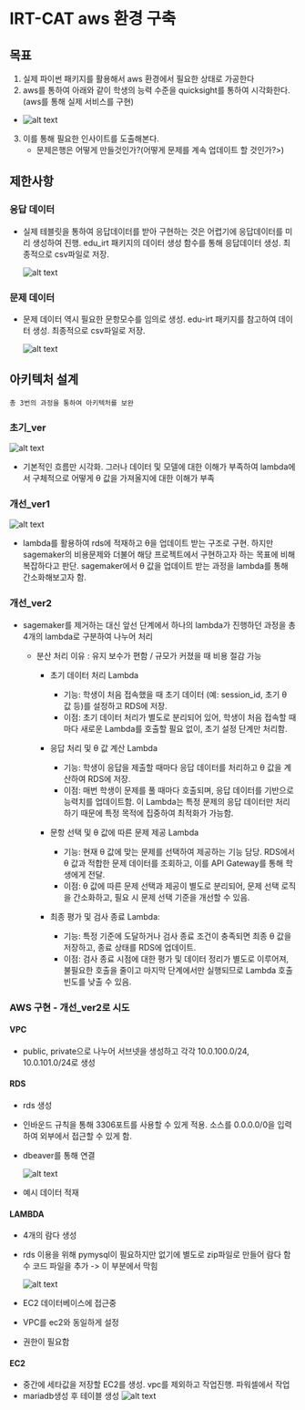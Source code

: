 # IRT-CAT aws 환경 구축

## 목표

1. 실제 파이썬 패키지를 활용해서 aws 환경에서 필요한 상태로 가공한다
2. aws를 통하여 아래와 같이 학생의 능력 수준을 quicksight를 통하여 시각화한다.(aws를 통해 실제 서비스를 구현)

- ![alt text](image.png)

3. 이를 통해 필요한 인사이트를 도출해본다.
   - 문제은행은 어떻게 만들것인가?(어떻게 문제를 계속 업데이트 할 것인가?>)

## 제한사항

### 응답 데이터

- 실제 테블릿을 통하여 응답데이터를 받아 구현하는 것은 어렵기에 응답데이터를 미리 생성하여 진행. edu_irt 패키지의 데이터 생성 함수를 통해 응답데이터 생성. 최종적으로 csv파일로 저장.

  ![alt text](image-3.png)

### 문제 데이터

- 문제 데이터 역시 필요한 문항모수를 임의로 생성. edu-irt 패키지를 참고하여 데이터 생성. 최종적으로 csv파일로 저장.

  ![alt text](image-4.png)

## 아키텍처 설계

`총 3번의 과정을 통하여 아키텍처를 보완`

### 초기\_ver

![alt text](image-1.png)

- 기본적인 흐름만 시각화. 그러나 데이터 및 모델에 대한 이해가 부족하여 lambda에서 구체적으로 어떻게 θ 값을 가져올지에 대한 이해가 부족

### 개선\_ver1

![alt text](image-2.png)

- lambda를 활용하여 rds에 적재하고 θ을 업데이트 받는 구조로 구현. 하지만 sagemaker의 비용문제와 더불어 해당 프로젝트에서 구현하고자 하는 목표에 비해 복잡하다고 판단. sagemaker에서 θ 값을 업데이트 받는 과정을 lambda를 통해 간소화해보고자 함.

### 개선\_ver2

- sagemaker를 제거하는 대신 앞선 단계에서 하나의 lambda가 진행하던 과정을 총 4개의 lambda로 구분하여 나누어 처리

  - 분산 처리 이유 : 유지 보수가 편함 / 규모가 커졌을 때 비용 절감 가능

    - 초기 데이터 처리 Lambda

      - 기능: 학생이 처음 접속했을 때 초기 데이터 (예: session_id, 초기 θ 값 등)를 설정하고 RDS에 저장.
      - 이점: 초기 데이터 처리가 별도로 분리되어 있어, 학생이 처음 접속할 때마다 새로운 Lambda를 호출할 필요 없이, 초기 설정 단계만 처리함.

    - 응답 처리 및 θ 값 계산 Lambda

      - 기능: 학생이 응답을 제출할 때마다 응답 데이터를 처리하고 θ 값을 계산하여 RDS에 저장.
      - 이점: 매번 학생이 문제를 풀 때마다 호출되며, 응답 데이터를 기반으로 능력치를 업데이트함. 이 Lambda는 특정 문제의 응답 데이터만 처리하기 때문에 특정 목적에 집중하여 최적화가 가능함.

    - 문항 선택 및 θ 값에 따른 문제 제공 Lambda

      - 기능: 현재 θ 값에 맞는 문제를 선택하여 제공하는 기능 담당. RDS에서 θ 값과 적합한 문제 데이터를 조회하고, 이를 API Gateway를 통해 학생에게 전달.
      - 이점: θ 값에 따른 문제 선택과 제공이 별도로 분리되어, 문제 선택 로직을 간소화하고, 필요 시 문제 선택 기준을 개선할 수 있음.

    - 최종 평가 및 검사 종료 Lambda:
      - 기능: 특정 기준에 도달하거나 검사 종료 조건이 충족되면 최종 θ 값을 저장하고, 종료 상태를 RDS에 업데이트.
      - 이점: 검사 종료 시점에 대한 평가 및 데이터 정리가 별도로 이루어져, 불필요한 호출을 줄이고 마지막 단계에서만 실행되므로 Lambda 호출 빈도를 낮출 수 있음.

### AWS 구현 - 개선\_ver2로 시도

#### VPC
- public, private으로 나누어 서브넷을 생성하고 각각 10.0.100.0/24, 10.0.101.0/24로 생성

#### RDS
- rds 생성
- 인바운드 규칙을 통해 3306포트를 사용할 수 있게 적용. 소스를 0.0.0.0/0을 입력하여 외부에서 접근할 수 있게 함.
- dbeaver를 통해 연결

  ![alt text](image-5.png)

- 예시 데이터 적재


#### LAMBDA
- 4개의 람다 생성
- rds 이용을 위해 pymysql이 필요하지만 없기에 별도로 zip파일로 만들어 람다 함수 코드 파일을 추가 -> 이 부분에서 막힘

  ![alt text](image-6.png)

- EC2 데이터베이스에 접근중 
- VPC를 ec2와 동일하게 설정
- 권한이 필요함


#### EC2 
- 중간에 세타값을 저장할 EC2를 생성. vpc를 제외하고 작업진행. 파워셀에서 작업 
- mariadb생성 후 테이블 생성
![alt text](image-7.png)
